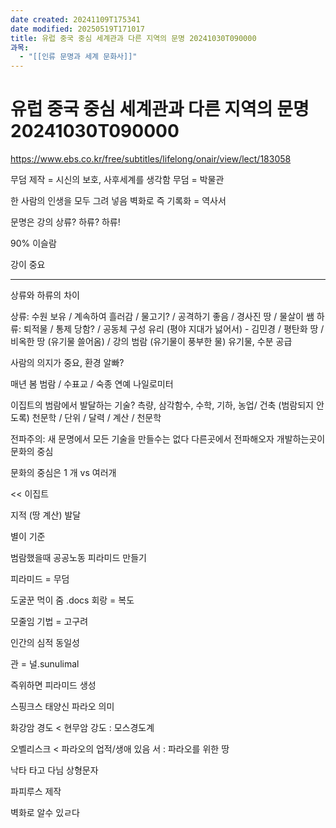```yaml
---
date created: 20241109T175341
date modified: 20250519T171017
title: 유럽 중국 중심 세계관과 다른 지역의 문명 20241030T090000
과목:
  - "[[인류 문명과 세계 문화사]]"
---
```


# 유럽 중국 중심 세계관과 다른 지역의 문명 20241030T090000

<https://www.ebs.co.kr/free/subtitles/lifelong/onair/view/lect/183058>

무덤 제작 = 시신의 보호, 사후세계를 생각함
무덤 = 박물관

한 사람의 인생을 모두 그려 넣음 벽화로
즉 기록화 = 역사서

문명은 강의 상류? 하류?
하류!

90% 이슬람

강이 중요

---

상류와 하류의 차이

상류: 수원 보유 / 계속하여 흘러감 / 물고기? / 공격하기 좋음 / 경사진 땅 / 물살이 쌤
하류: 퇴적물 / 통제 당함? / 공동체 구성 유리 (평야 지대가 넗어서) - 김민경 / 평탄화 땅 / 비옥한 땅 (유기물 쓸어옴) / 강의 범람 (유기물이 풍부한 물)
유기물, 수분 공급

사람의 의지가 중요, 환경 알빠?

매년 봄 범람 / 수표교 / 숙종 연예
나일로미터

이집트의 범람에서 발달하는 기술?
측량, 삼각함수, 수학, 기하, 농업/ 건축 (범람되지 안도록) 천문학 / 단위 / 달력 / 계산 / 천문학

전파주의: 새 문명에서 모든 기술을 만들수는 없다 다른곳에서 전파해오자
개발하는곳이 문화의 중심

문화의 중심은 1 개 vs 여러개

<< 이집트

지적 (땅 계산) 발달

별이 기준

범람했을때 공공노동 피라미드 만들기

피라미드 = 무덤

도굴꾼 먹이 줌
.docs
회랑 = 복도

모줄임 기법 = 고구려

인간의 심적 동일성

관 = 널.sunulimal

즉위하면 피라미드 생성

스핑크스 태양신 파라오 의미

화강암 경도 < 현무암 강도 : 모스경도계

오벨리스크 < 파라오의 업적/생애 있음
 서 : 파라오를 위한 땅

낙타 타고 다님
상형문자

파피루스 제작

벽화로 알수 있ㄹ다
